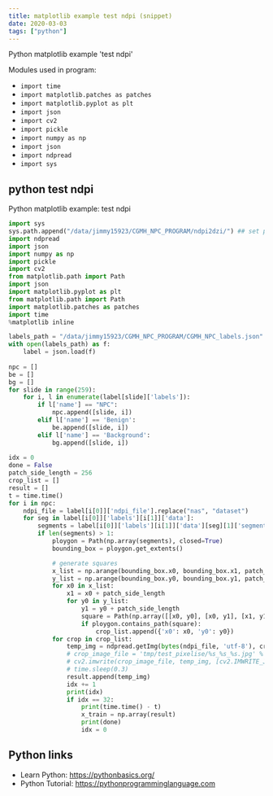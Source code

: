 ```yaml
---
title: matplotlib example test ndpi (snippet)
date: 2020-03-03
tags: ["python"]
---
```

Python matplotlib example 'test ndpi'


Modules used in program: 
* `import time`
* `import matplotlib.patches as patches`
* `import matplotlib.pyplot as plt`
* `import json`
* `import cv2`
* `import pickle`
* `import numpy as np`
* `import json`
* `import ndpread`
* `import sys`

## python test ndpi

Python matplotlib example: test ndpi

```python
import sys
sys.path.append("/data/jimmy15923/CGMH_NPC_PROGRAM/ndpi2dzi/") ## set path for ndpi
import ndpread
import json
import numpy as np
import pickle
import cv2
from matplotlib.path import Path
import json
import matplotlib.pyplot as plt
from matplotlib.path import Path
import matplotlib.patches as patches
import time
%matplotlib inline

labels_path = "/data/jimmy15923/CGMH_NPC_PROGRAM/CGMH_NPC_labels.json"
with open(labels_path) as f:
    label = json.load(f)
    
npc = []
be = []
bg = []
for slide in range(259):
    for i, l in enumerate(label[slide]['labels']):
        if l['name'] == "NPC":
            npc.append([slide, i])
        elif l['name'] == 'Benign':
            be.append([slide, i])
        elif l['name'] == 'Background':
            bg.append([slide, i])
            
idx = 0
done = False
patch_side_length = 256
crop_list = []
result = []
t = time.time()
for i in npc:
    ndpi_file = label[i[0]]['ndpi_file'].replace("nas", "dataset")
    for seg in label[i[0]]['labels'][i[1]]['data']:
        segments = label[i[0]]['labels'][i[1]]['data'][seg][1]['segments']
        if len(segments) > 1:
            ploygon = Path(np.array(segments), closed=True)
            bounding_box = ploygon.get_extents()

            # generate squares
            x_list = np.arange(bounding_box.x0, bounding_box.x1, patch_side_length)
            y_list = np.arange(bounding_box.y0, bounding_box.y1, patch_side_length)
            for x0 in x_list:
                x1 = x0 + patch_side_length
                for y0 in y_list:
                    y1 = y0 + patch_side_length
                    square = Path(np.array([[x0, y0], [x0, y1], [x1, y1], [x1, y0]]))
                    if ploygon.contains_path(square):
                        crop_list.append({'x0': x0, 'y0': y0})
            for crop in crop_list:
                temp_img = ndpread.getImg(bytes(ndpi_file, 'utf-8'), crop['y0'], crop['x0'], patch_side_length, patch_side_length, 0)
                # crop_image_file = 'tmp/test_pixelise/%s_%s_%s.jpg' % (markId, crop['x0'], crop['y0'])
                # cv2.imwrite(crop_image_file, temp_img, [cv2.IMWRITE_JPEG_QUALITY, 75])
                # time.sleep(0.3)
                result.append(temp_img)
                idx += 1
                print(idx)
                if idx == 32:
                    print(time.time() - t)
                    x_train = np.array(result)
                    print(done)
                    idx = 0


```

## Python links

- Learn Python: https://pythonbasics.org/
- Python Tutorial: https://pythonprogramminglanguage.com
